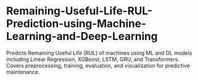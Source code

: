 # Remaining-Useful-Life-RUL-Prediction-using-Machine-Learning-and-Deep-Learning
Predicts Remaining Useful Life (RUL) of machines using ML and DL models including Linear Regression, XGBoost, LSTM, GRU, and Transformers. Covers preprocessing, training, evaluation, and visualization for predictive maintenance.
